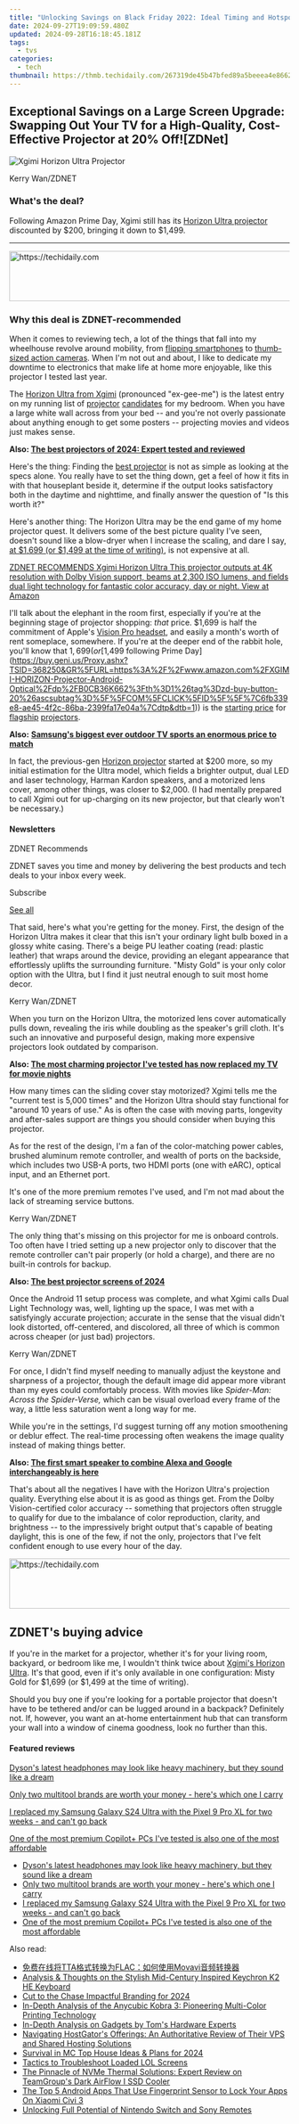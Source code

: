 ```yaml
---
title: "Unlocking Savings on Black Friday 2022: Ideal Timing and Hotspot Deals as Revealed by ZDNet"
date: 2024-09-27T19:09:59.480Z
updated: 2024-09-28T16:18:45.181Z
tags:
  - tvs
categories:
  - tech
thumbnail: https://thmb.techidaily.com/267319de45b47bfed89a5beeea4e8662c6ef68d4fb035ab41968a0873cebbd66.jpg
---
```


## Exceptional Savings on a Large Screen Upgrade: Swapping Out Your TV for a High-Quality, Cost-Effective Projector at 20% Off![ZDNet]

![Xgimi Horizon Ultra Projector](https://www.zdnet.com/a/img/resize/89f415a9c85cbadf9c6cf39a5de3d912ff9020af/2023/09/01/67690413-e0b1-49d0-b546-3675e319011b/pxl-20230901-013547328.jpg?auto=webp&width=1280)

Kerry Wan/ZDNET

### What's the deal?

Following Amazon Prime Day, Xgimi still has its [Horizon Ultra projector](https://buy.geni.us/Proxy.ashx?TSID=368250&GR%5FURL=https%3A%2F%2Fwww.amazon.com%2FXGIMI-HORIZON-Projector-Android-Optical%2Fdp%2FB0CB36K662%3Ftag%3Dzd-buy-button-20%26ascsubtag%3D%5F%5FCOM%5FCLICK%5FID%5F%5F%7C6fb339e8-ae45-4f2c-86ba-2399fa17e04a%7Cdtp&dtb=1) discounted by $200, bringing it down to $1,499.

---

<!-- affiliate ads begin -->
<a href="https://appsumo.8odi.net/c/5597632/2123732/7443" target="_top" id="2123732">
  <img src="//a.impactradius-go.com/display-ad/7443-2123732" border="0" alt="https://techidaily.com" width="600" height="90"/>
</a>
<img height="0" width="0" src="https://appsumo.8odi.net/i/5597632/2123732/7443" style="position:absolute;visibility:hidden;" border="0" />
<!-- affiliate ads end -->

### Why this deal is ZDNET-recommended

When it comes to reviewing tech, a lot of the things that fall into my wheelhouse revolve around mobility, from [flipping smartphones](https://www.zdnet.com/article/samsung-galaxy-z-flip-5-review/) to [thumb-sized action cameras](https://www.zdnet.com/article/i-found-the-ultimate-vlogging-camera-and-its-not-much-bigger-than-your-thumb/). When I'm not out and about, I like to dedicate my downtime to electronics that make life at home more enjoyable, like this projector I tested last year.

The [Horizon Ultra from Xgimi](https://shareasale.com/r.cfm?b=1790887&u=4338022&m=111657&afftrack=techidaily&urllink=https%3A%2F%2Fmartinic.evyy.net%2Fm5azrm) (pronounced "ex-gee-me") is the latest entry on my running list of [projector](https://www.zdnet.com/home-and-office/home-entertainment/samsung-the-freestyle-review/) [candidates](https://www.zdnet.com/home-and-office/home-entertainment/xiaomi-mi-smart-compact-projector-review/) for my bedroom. When you have a large white wall across from your bed -- and you're not overly passionate about anything enough to get some posters -- projecting movies and videos just makes sense.

**Also: [The best projectors of 2024: Expert tested and reviewed](https://www.zdnet.com/home-and-office/home-entertainment/best-projector/)**

Here's the thing: Finding the [best projector](https://www.zdnet.com/home-and-office/home-entertainment/best-4k-projector/) is not as simple as looking at the specs alone. You really have to set the thing down, get a feel of how it fits in with that houseplant beside it, determine if the output looks satisfactory both in the daytime and nighttime, and finally answer the question of "Is this worth it?"

Here's another thing: The Horizon Ultra may be the end game of my home projector quest. It delivers some of the best picture quality I've seen, doesn't sound like a blow-dryer when I increase the scaling, and dare I say, [at $1,699 (or $1,499 at the time of writing)](https://buy.geni.us/Proxy.ashx?TSID=368250&GR%5FURL=https%3A%2F%2Fwww.amazon.com%2FXGIMI-HORIZON-Projector-Android-Optical%2Fdp%2FB0CB36K662%3Ftag%3Dzd-buy-button-20%26ascsubtag%3D%5F%5FCOM%5FCLICK%5FID%5F%5F%7C6fb339e8-ae45-4f2c-86ba-2399fa17e04a%7Cdtp&dtb=1), is not expensive at all.

[ZDNET RECOMMENDS Xgimi Horizon Ultra This projector outputs at 4K resolution with Dolby Vision support, beams at 2,300 ISO lumens, and fields dual light technology for fantastic color accuracy, day or night. View at Amazon](https://buy.geni.us/Proxy.ashx?TSID=368250&GR%5FURL=https%3A%2F%2Fwww.amazon.com%2FXGIMI-HORIZON-Projector-Android-Optical%2Fdp%2FB0CB36K662%3Ftag%3Dzd-buy-button-20%26ascsubtag%3D%5F%5FCOM%5FCLICK%5FID%5F%5F%7C6fb339e8-ae45-4f2c-86ba-2399fa17e04a%7Cdtp&dtb=1)

I'll talk about the elephant in the room first, especially if you're at the beginning stage of projector shopping: _that_ price. $1,699 is half the commitment of Apple's [Vision Pro headset](https://www.zdnet.com/article/apple-vision-pro-review/), and easily a month's worth of rent someplace, somewhere. If you're at the deeper end of the rabbit hole, you'll know that $1,699 (or [$1,499 following Prime Day](https://buy.geni.us/Proxy.ashx?TSID=368250&GR%5FURL=https%3A%2F%2Fwww.amazon.com%2FXGIMI-HORIZON-Projector-Android-Optical%2Fdp%2FB0CB36K662%3Fth%3D1%26tag%3Dzd-buy-button-20%26ascsubtag%3D%5F%5FCOM%5FCLICK%5FID%5F%5F%7C6fb339e8-ae45-4f2c-86ba-2399fa17e04a%7Cdtp&dtb=1)) is the [starting price](https://buy.geni.us/Proxy.ashx?TSID=368250&GR%5FURL=https%3A%2F%2Fwww.amazon.com%2Fdp%2FB07XF2G9WT%2F%3Ftag%3Dzd-buy-button-20%26ascsubtag%3D%5F%5FCOM%5FCLICK%5FID%5F%5F%7C6fb339e8-ae45-4f2c-86ba-2399fa17e04a%7Cdtp&dtb=1) for [flagship](https://buy.geni.us/Proxy.ashx?TSID=368250&GR%5FURL=https%3A%2F%2Fwww.amazon.com%2Fdp%2FB09TS2M1ZS%2F%3Ftag%3Dzd-buy-button-20%26ascsubtag%3D%5F%5FCOM%5FCLICK%5FID%5F%5F%7C6fb339e8-ae45-4f2c-86ba-2399fa17e04a%7Cdtp&dtb=1) [projectors](https://shop-links.co/link/?url=https%3A%2F%2Fwww.bestbuy.com%2Fsite%2Fsony-vplxw5000es-4k-hdr-laser-home-theater-projector-with-native-4k-sxrd-panel-black%2F6506679.p%3F&publisher_slug=itechdaily19598&exclusive=1).

**Also:** [**Samsung's biggest ever outdoor TV sports an enormous price to match**](https://www.zdnet.com/home-and-office/home-entertainment/samsungs-biggest-ever-outdoor-tv-sports-an-enormous-price-to-match/)

In fact, the previous-gen [Horizon projector](https://shareasale.com/r.cfm?b=1790887&u=4338022&m=111657&afftrack=techidaily&urllink=https%3A%2F%2Fprintrendy.pxf.io%2Fxyboy5) started at $200 more, so my initial estimation for the Ultra model, which fields a brighter output, dual LED and laser technology, Harman Kardon speakers, and a motorized lens cover, among other things, was closer to $2,000\. (I had mentally prepared to call Xgimi out for up-charging on its new projector, but that clearly won't be necessary.)

#### Newsletters

ZDNET Recommends

ZDNET saves you time and money by delivering the best products and tech deals to your inbox every week.

 Subscribe

[See all](https://www.zdnet.com/newsletters/)

That said, here's what you're getting for the money. First, the design of the Horizon Ultra makes it clear that this isn't your ordinary light bulb boxed in a glossy white casing. There's a beige PU leather coating (read: plastic leather) that wraps around the device, providing an elegant appearance that effortlessly uplifts the surrounding furniture. "Misty Gold" is your only color option with the Ultra, but I find it just neutral enough to suit most home decor.

Kerry Wan/ZDNET

When you turn on the Horizon Ultra, the motorized lens cover automatically pulls down, revealing the iris while doubling as the speaker's grill cloth. It's such an innovative and purposeful design, making more expensive projectors look outdated by comparison.

**Also: [The most charming projector I've tested has now replaced my TV for movie nights](https://www.zdnet.com/home-and-office/home-entertainment/the-most-charming-projector-ive-tested-has-now-replaced-my-tv-for-movie-nights/)**

How many times can the sliding cover stay motorized? Xgimi tells me the "current test is 5,000 times" and the Horizon Ultra should stay functional for "around 10 years of use." As is often the case with moving parts, longevity and after-sales support are things you should consider when buying this projector.

As for the rest of the design, I'm a fan of the color-matching power cables, brushed aluminum remote controller, and wealth of ports on the backside, which includes two USB-A ports, two HDMI ports (one with eARC), optical input, and an Ethernet port. 

It's one of the more premium remotes I've used, and I'm not mad about the lack of streaming service buttons.

Kerry Wan/ZDNET

The only thing that's missing on this projector for me is onboard controls. Too often have I tried setting up a new projector only to discover that the remote controller can't pair properly (or hold a charge), and there are no built-in controls for backup.

**Also: [The best projector screens of 2024](https://www.zdnet.com/home-and-office/home-entertainment/best-projector-screen/)**

Once the Android 11 setup process was complete, and what Xgimi calls Dual Light Technology was, well, lighting up the space, I was met with a satisfyingly accurate projection; accurate in the sense that the visual didn't look distorted, off-centered, and discolored, all three of which is common across cheaper (or just bad) projectors.

Kerry Wan/ZDNET

For once, I didn't find myself needing to manually adjust the keystone and sharpness of a projector, though the default image did appear more vibrant than my eyes could comfortably process. With movies like _Spider-Man: Across the Spider-Verse,_ which can be visual overload every frame of the way, a little less saturation went a long way for me. 

While you're in the settings, I'd suggest turning off any motion smoothening or deblur effect. The real-time processing often weakens the image quality instead of making things better. 

**Also: [The first smart speaker to combine Alexa and Google interchangeably is here](https://www.zdnet.com/home-and-office/smart-home/the-first-smart-speaker-to-combine-alexa-and-google-interchangeably-is-here/)**

That's about all the negatives I have with the Horizon Ultra's projection quality. Everything else about it is as good as things get. From the Dolby Vision-certified color accuracy -- something that projectors often struggle to qualify for due to the imbalance of color reproduction, clarity, and brightness -- to the impressively bright output that's capable of beating daylight, this is one of the few, if not the only, projectors that I've felt confident enough to use every hour of the day.

<!-- affiliate ads begin -->
<a href="https://appsumo.8odi.net/c/5597632/2123736/7443" target="_top" id="2123736">
  <img src="//a.impactradius-go.com/display-ad/7443-2123736" border="0" alt="https://techidaily.com" width="728" height="90"/>
</a>
<img height="0" width="0" src="https://appsumo.8odi.net/i/5597632/2123736/7443" style="position:absolute;visibility:hidden;" border="0" />
<!-- affiliate ads end -->

## ZDNET's buying advice

If you're in the market for a projector, whether it's for your living room, backyard, or bedroom like me, I wouldn't think twice about [Xgimi's Horizon Ultra](https://buy.geni.us/Proxy.ashx?TSID=368250&GR%5FURL=https%3A%2F%2Fwww.amazon.com%2FXGIMI-HORIZON-Projector-Android-Optical%2Fdp%2FB0CB36K662%3Ftag%3Dzd-buy-button-20%26ascsubtag%3D%5F%5FCOM%5FCLICK%5FID%5F%5F%7C6fb339e8-ae45-4f2c-86ba-2399fa17e04a%7Cdtp&dtb=1). It's that good, even if it's only available in one configuration: Misty Gold for $1,699 (or $1,499 at the time of writing).

Should you buy one if you're looking for a portable projector that doesn't have to be tethered and/or can be lugged around in a backpack? Definitely not. If, however, you want an at-home entertainment hub that can transform your wall into a window of cinema goodness, look no further than this.

#### Featured reviews

[Dyson's latest headphones may look like heavy machinery, but they sound like a dream](https://www.zdnet.com/article/i-tested-dysons-500-flagship-headphones-and-theyre-more-competitive-than-expected/ "Dyson's latest headphones may look like heavy machinery, but they sound like a dream")

[Only two multitool brands are worth your money - here's which one I carry](https://www.zdnet.com/article/only-two-multitool-brands-are-worth-your-money-heres-which-one-i-carry/ "Only two multitool brands are worth your money - here's which one I carry")

[I replaced my Samsung Galaxy S24 Ultra with the Pixel 9 Pro XL for two weeks - and can't go back](https://www.zdnet.com/article/i-replaced-my-samsung-galaxy-s24-ultra-with-the-pixel-9-pro-xl-for-two-weeks-and-cant-go-back/ "I replaced my Samsung Galaxy S24 Ultra with the Pixel 9 Pro XL for two weeks - and can't go back")

[One of the most premium Copilot+ PCs I've tested is also one of the most affordable](https://www.zdnet.com/article/one-of-the-most-premium-copilot-pcs-ive-tested-is-also-one-of-the-most-affordable/ "One of the most premium Copilot+ PCs I've tested is also one of the most affordable")

* [Dyson's latest headphones may look like heavy machinery, but they sound like a dream](https://www.zdnet.com/article/i-tested-dysons-500-flagship-headphones-and-theyre-more-competitive-than-expected/ "Dyson's latest headphones may look like heavy machinery, but they sound like a dream")
* [Only two multitool brands are worth your money - here's which one I carry](https://www.zdnet.com/article/only-two-multitool-brands-are-worth-your-money-heres-which-one-i-carry/ "Only two multitool brands are worth your money - here's which one I carry")
* [I replaced my Samsung Galaxy S24 Ultra with the Pixel 9 Pro XL for two weeks - and can't go back](https://www.zdnet.com/article/i-replaced-my-samsung-galaxy-s24-ultra-with-the-pixel-9-pro-xl-for-two-weeks-and-cant-go-back/ "I replaced my Samsung Galaxy S24 Ultra with the Pixel 9 Pro XL for two weeks - and can't go back")
* [One of the most premium Copilot+ PCs I've tested is also one of the most affordable](https://www.zdnet.com/article/one-of-the-most-premium-copilot-pcs-ive-tested-is-also-one-of-the-most-affordable/ "One of the most premium Copilot+ PCs I've tested is also one of the most affordable")

<ins class="adsbygoogle"
     style="display:block"
     data-ad-format="autorelaxed"
     data-ad-client="ca-pub-7571918770474297"
     data-ad-slot="1223367746"></ins>

<ins class="adsbygoogle"
     style="display:block"
     data-ad-client="ca-pub-7571918770474297"
     data-ad-slot="8358498916"
     data-ad-format="auto"
     data-full-width-responsive="true"></ins>

<span class="atpl-alsoreadstyle">Also read:</span>
<div><ul>
<li><a href="https://vp-tips.techidaily.com/ttaflacmovavi/"><u>免费在线将TTA格式转换为FLAC：如何使用Movavi音频转换器</u></a></li>
<li><a href="https://hardware-reviews.techidaily.com/analysis-and-thoughts-on-the-stylish-mid-century-inspired-keychron-k2-he-keyboard/"><u>Analysis & Thoughts on the Stylish Mid-Century Inspired Keychron K2 HE Keyboard</u></a></li>
<li><a href="https://fox-hovers.techidaily.com/cut-to-the-chase-impactful-branding-for-2024/"><u>Cut to the Chase Impactful Branding for 2024</u></a></li>
<li><a href="https://hardware-reviews.techidaily.com/in-depth-analysis-of-the-anycubic-kobra-3-pioneering-multi-color-printing-technology/"><u>In-Depth Analysis of the Anycubic Kobra 3: Pioneering Multi-Color Printing Technology</u></a></li>
<li><a href="https://hardware-reviews.techidaily.com/in-depth-analysis-on-gadgets-by-toms-hardware-experts/"><u>In-Depth Analysis on Gadgets by Tom's Hardware Experts</u></a></li>
<li><a href="https://hardware-reviews.techidaily.com/navigating-hostgators-offerings-an-authoritative-review-of-their-vps-and-shared-hosting-solutions/"><u>Navigating HostGator's Offerings: An Authoritative Review of Their VPS and Shared Hosting Solutions</u></a></li>
<li><a href="https://desktop-recording.techidaily.com/survival-in-mc-top-house-ideas-and-plans-for-2024/"><u>Survival in MC Top House Ideas & Plans for 2024</u></a></li>
<li><a href="https://windows11.techidaily.com/tactics-to-troubleshoot-loaded-lol-screens/"><u>Tactics to Troubleshoot Loaded LOL Screens</u></a></li>
<li><a href="https://hardware-reviews.techidaily.com/the-pinnacle-of-nvme-thermal-solutions-expert-review-on-teamgroups-dark-airflow-i-ssd-cooler/"><u>The Pinnacle of NVMe Thermal Solutions: Expert Review on TeamGroup's Dark AirFlow I SSD Cooler</u></a></li>
<li><a href="https://unlock-android.techidaily.com/the-top-5-android-apps-that-use-fingerprint-sensor-to-lock-your-apps-on-xiaomi-civi-3-by-drfone-android/"><u>The Top 5 Android Apps That Use Fingerprint Sensor to Lock Your Apps On Xiaomi Civi 3</u></a></li>
<li><a href="https://games-able.techidaily.com/unlocking-full-potential-of-nintendo-switch-and-sony-remotes/"><u>Unlocking Full Potential of Nintendo Switch and Sony Remotes</u></a></li>
</ul></div>

